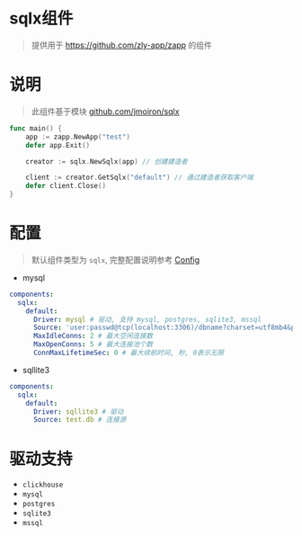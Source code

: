 # sqlx组件

> 提供用于 https://github.com/zly-app/zapp 的组件

# 说明

> 此组件基于模块 [github.com/jmoiron/sqlx](https://github.com/jmoiron/sqlx)

```go
func main() {
    app := zapp.NewApp("test")
    defer app.Exit()

    creator := sqlx.NewSqlx(app) // 创建建造者

    client := creator.GetSqlx("default") // 通过建造者获取客户端
    defer client.Close()
}
``` 

# 配置

> 默认组件类型为 `sqlx`, 完整配置说明参考 [Config](./config.go)

+ mysql

```yaml
components:
  sqlx:
    default:
      Driver: mysql # 驱动, 支持 mysql, postgres, sqlite3, mssql
      Source: 'user:passwd@tcp(localhost:3306)/dbname?charset=utf8mb4&parseTime=True&loc=Local' # 连接源
      MaxIdleConns: 2 # 最大空闲连接数
      MaxOpenConns: 5 # 最大连接池个数
      ConnMaxLifetimeSec: 0 # 最大续航时间, 秒, 0表示无限
```

+ sqllite3

```yaml
components:
  sqlx:
    default:
      Driver: sqllite3 # 驱动
      Source: test.db # 连接源
```

# 驱动支持

+ `clickhouse`
+ `mysql`
+ `postgres`
+ `sqlite3`
+ `mssql`
